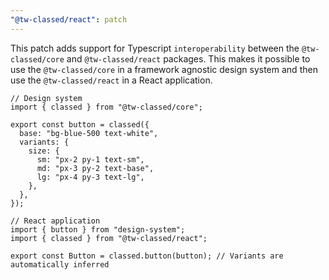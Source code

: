 ```yaml
---
"@tw-classed/react": patch
---
```


This patch adds support for Typescript `interoperability` between the `@tw-classed/core` and `@tw-classed/react` packages. This makes it possible to use the `@tw-classed/core` in a framework agnostic design system and then use the `@tw-classed/react` in a React application.

```tsx
// Design system
import { classed } from "@tw-classed/core";

export const button = classed({
  base: "bg-blue-500 text-white",
  variants: {
    size: {
      sm: "px-2 py-1 text-sm",
      md: "px-3 py-2 text-base",
      lg: "px-4 py-3 text-lg",
    },
  },
});

// React application
import { button } from "design-system";
import { classed } from "@tw-classed/react";

export const Button = classed.button(button); // Variants are automatically inferred
```
